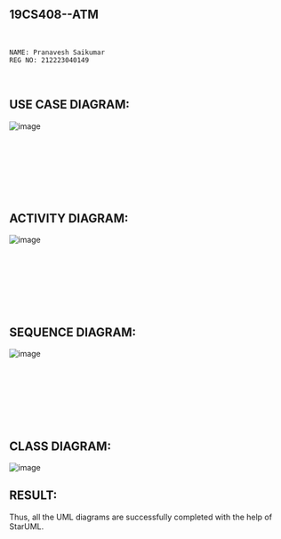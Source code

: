 ## 19CS408--ATM
<br>

```
NAME: Pranavesh Saikumar
REG NO: 212223040149
```

<br>

## USE CASE DIAGRAM:
![image](https://github.com/user-attachments/assets/fc789817-4e6f-44e8-a489-4dfe0b506bc2)

<br><br><br><br><br><br>
## ACTIVITY DIAGRAM:
![image](https://github.com/user-attachments/assets/6c9cd369-7fee-48c3-8b9a-3fcfbad8978b)

<br><br><br><br><br><br>
## SEQUENCE DIAGRAM:
![image](https://github.com/user-attachments/assets/8dc2e3ae-1d9f-4709-b047-50fc730d2877)

<br><br><br><br><br><br>
## CLASS DIAGRAM:
![image](https://github.com/user-attachments/assets/91ce8b9f-4add-4f1f-b552-44bf88a971e5)



## RESULT:
Thus, all the UML diagrams are successfully completed with the help of StarUML.
